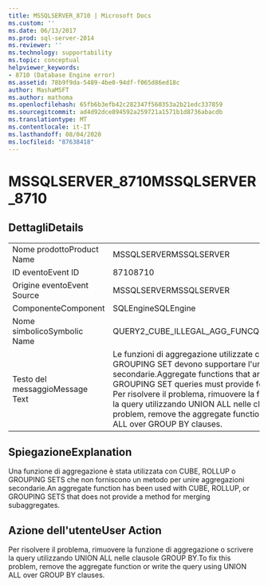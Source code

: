 ```yaml
---
title: MSSQLSERVER_8710 | Microsoft Docs
ms.custom: ''
ms.date: 06/13/2017
ms.prod: sql-server-2014
ms.reviewer: ''
ms.technology: supportability
ms.topic: conceptual
helpviewer_keywords:
- 8710 (Database Engine error)
ms.assetid: 78b9f9da-5489-4be0-94df-f065d86ed18c
author: MashaMSFT
ms.author: mathoma
ms.openlocfilehash: 65fb6b3efb42c282347f560353a2b21edc337859
ms.sourcegitcommit: ad4d92dce894592a259721a1571b1d8736abacdb
ms.translationtype: MT
ms.contentlocale: it-IT
ms.lasthandoff: 08/04/2020
ms.locfileid: "87638418"
---
```

# <a name="mssqlserver_8710"></a><span data-ttu-id="5aed0-102">MSSQLSERVER_8710</span><span class="sxs-lookup"><span data-stu-id="5aed0-102">MSSQLSERVER_8710</span></span>
    
## <a name="details"></a><span data-ttu-id="5aed0-103">Dettagli</span><span class="sxs-lookup"><span data-stu-id="5aed0-103">Details</span></span>  
  
|||  
|-|-|  
|<span data-ttu-id="5aed0-104">Nome prodotto</span><span class="sxs-lookup"><span data-stu-id="5aed0-104">Product Name</span></span>|<span data-ttu-id="5aed0-105">MSSQLSERVER</span><span class="sxs-lookup"><span data-stu-id="5aed0-105">MSSQLSERVER</span></span>|  
|<span data-ttu-id="5aed0-106">ID evento</span><span class="sxs-lookup"><span data-stu-id="5aed0-106">Event ID</span></span>|<span data-ttu-id="5aed0-107">8710</span><span class="sxs-lookup"><span data-stu-id="5aed0-107">8710</span></span>|  
|<span data-ttu-id="5aed0-108">Origine evento</span><span class="sxs-lookup"><span data-stu-id="5aed0-108">Event Source</span></span>|<span data-ttu-id="5aed0-109">MSSQLSERVER</span><span class="sxs-lookup"><span data-stu-id="5aed0-109">MSSQLSERVER</span></span>|  
|<span data-ttu-id="5aed0-110">Componente</span><span class="sxs-lookup"><span data-stu-id="5aed0-110">Component</span></span>|<span data-ttu-id="5aed0-111">SQLEngine</span><span class="sxs-lookup"><span data-stu-id="5aed0-111">SQLEngine</span></span>|  
|<span data-ttu-id="5aed0-112">Nome simbolico</span><span class="sxs-lookup"><span data-stu-id="5aed0-112">Symbolic Name</span></span>|<span data-ttu-id="5aed0-113">QUERY2_CUBE_ILLEGAL_AGG_FUNC</span><span class="sxs-lookup"><span data-stu-id="5aed0-113">QUERY2_CUBE_ILLEGAL_AGG_FUNC</span></span>|  
|<span data-ttu-id="5aed0-114">Testo del messaggio</span><span class="sxs-lookup"><span data-stu-id="5aed0-114">Message Text</span></span>|<span data-ttu-id="5aed0-115">Le funzioni di aggregazione utilizzate con query CUBE, ROLLUP o GROUPING SET devono supportare l'unione di aggregazioni secondarie.</span><span class="sxs-lookup"><span data-stu-id="5aed0-115">Aggregate functions that are used with CUBE, ROLLUP, or GROUPING SET queries must provide for the merging of subaggregates.</span></span> <span data-ttu-id="5aed0-116">Per risolvere il problema, rimuovere la funzione di aggregazione o scrivere la query utilizzando UNION ALL nelle clausole GROUP BY.</span><span class="sxs-lookup"><span data-stu-id="5aed0-116">To fix this problem, remove the aggregate function or write the query using UNION ALL over GROUP BY clauses.</span></span>|  
  
## <a name="explanation"></a><span data-ttu-id="5aed0-117">Spiegazione</span><span class="sxs-lookup"><span data-stu-id="5aed0-117">Explanation</span></span>  
 <span data-ttu-id="5aed0-118">Una funzione di aggregazione è stata utilizzata con CUBE, ROLLUP o GROUPING SETS che non forniscono un metodo per unire aggregazioni secondarie.</span><span class="sxs-lookup"><span data-stu-id="5aed0-118">An aggregate function has been used with CUBE, ROLLUP, or GROUPING SETS that does not provide a method for merging subaggregates.</span></span>  
  
## <a name="user-action"></a><span data-ttu-id="5aed0-119">Azione dell'utente</span><span class="sxs-lookup"><span data-stu-id="5aed0-119">User Action</span></span>  
 <span data-ttu-id="5aed0-120">Per risolvere il problema, rimuovere la funzione di aggregazione o scrivere la query utilizzando UNION ALL nelle clausole GROUP BY.</span><span class="sxs-lookup"><span data-stu-id="5aed0-120">To fix this problem, remove the aggregate function or write the query using UNION ALL over GROUP BY clauses.</span></span>  
  
  
